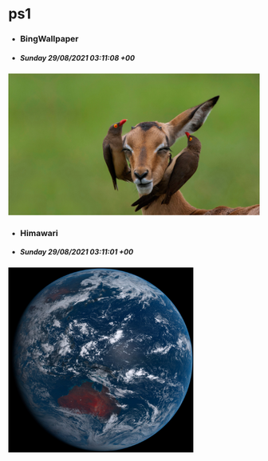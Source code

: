 # ps1

- ### BingWallpaper
- ##### Sunday 29/08/2021 03:11:08 +00
<img src="BingWallpaper/latest.jpg" width="700" height="auto" title="👉  BingWallpaper  👈">


- ### Himawari 
- ##### Sunday 29/08/2021 03:11:01 +00
<img src="Himawari/latest.jpg" width="auto" height="371" title="👉  Himawari  👈">






